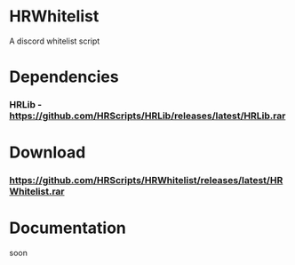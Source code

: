 # HRWhitelist
A discord whitelist script

# Dependencies
### HRLib - https://github.com/HRScripts/HRLib/releases/latest/HRLib.rar

# Download
### https://github.com/HRScripts/HRWhitelist/releases/latest/HRWhitelist.rar

# Documentation
soon